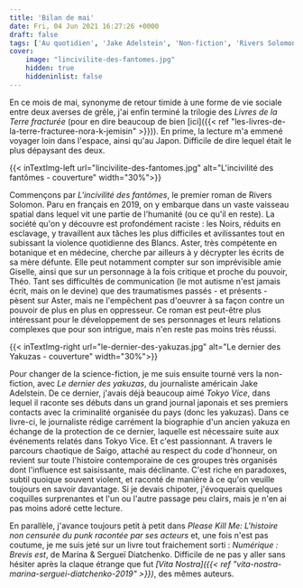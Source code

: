 ```yaml
---
title: 'Bilan de mai'
date: Fri, 04 Jun 2021 16:27:26 +0000
draft: false
tags: ['Au quotidien', 'Jake Adelstein', 'Non-fiction', 'Rivers Solomon', 'SFFF']
cover: 
    image: "lincivilite-des-fantomes.jpg"
    hidden: true
    hiddeninlist: false
---
```


En ce mois de mai, synonyme de retour timide à une forme de vie sociale entre deux averses de grêle, j'ai enfin terminé la trilogie des _Livres de la Terre fracturée_ (pour en dire beaucoup de bien [ici]({{< ref "les-livres-de-la-terre-fracturee-nora-k-jemisin" >}})). En prime, la lecture m'a emmené voyager loin dans l'espace, ainsi qu'au Japon. Difficile de dire lequel était le plus dépaysant des deux.

{{< inTextImg-left url="lincivilite-des-fantomes.jpg" alt="L'incivilité des fantômes - couverture" width="30%">}} 

Commençons par _L'incivilité des fantômes_, le premier roman de Rivers Solomon. Paru en français en 2019, on y embarque dans un vaste vaisseau spatial dans lequel vit une partie de l'humanité (ou ce qu'il en reste). La société qu'on y découvre est profondément raciste : les Noirs, réduits en esclavage, y travaillent aux tâches les plus difficiles et avilissantes tout en subissant la violence quotidienne des Blancs. Aster, très compétente en botanique et en médecine, cherche par ailleurs à y décrypter les écrits de sa mère défunte. Elle peut notamment compter sur son imprévisible amie Giselle, ainsi que sur un personnage à la fois critique et proche du pouvoir, Théo. Tant ses difficultés de communication (le mot autisme n'est jamais écrit, mais on le devine) que des traumatismes passés - et présents - pèsent sur Aster, mais ne l'empêchent pas d'oeuvrer à sa façon contre un pouvoir de plus en plus en oppresseur. Ce roman est peut-être plus intéressant pour le développement de ses personnages et leurs relations complexes que pour son intrigue, mais n'en reste pas moins très réussi.

{{< inTextImg-right url="le-dernier-des-yakuzas.jpg" alt="Le dernier des Yakuzas - couverture" width="30%">}} 

Pour changer de la science-fiction, je me suis ensuite tourné vers la non-fiction, avec _Le dernier des yakuzas_, du journaliste américain Jake Adelstein. De ce dernier, j'avais déjà beaucoup aimé _Tokyo Vice_, dans lequel il raconte ses débuts dans un grand journal japonais et ses premiers contacts avec la criminalité organisée du pays (donc les yakuzas). Dans ce livre-ci, le journaliste rédige carrément la biographie d'un ancien yakuza en échange de la protection de ce dernier, laquelle est nécessaire suite aux événements relatés dans Tokyo Vice. Et c'est passionnant. A travers le parcours chaotique de Saigo, attaché au respect du code d'honneur, on revient sur toute l'histoire contemporaine de ces groupes très organisés dont l'influence est saisissante, mais déclinante. C'est riche en paradoxes, subtil quoique souvent violent, et raconté de manière à ce qu'on veuille toujours en savoir davantage. Si je devais chipoter, j'évoquerais quelques coquilles surprenantes et l'un ou l'autre passage peu clairs, mais je n'en ai pas moins adoré cette lecture.

En parallèle, j'avance toujours petit à petit dans _Please Kill Me: L'histoire non censurée du punk racontée par ses acteurs_ et, une fois n'est pas coutume, je me suis jeté sur un livre tout fraichement sorti : _Numérique : Brevis est_, de Marina & Sergueï Diatchenko. Difficile de ne pas y aller sans hésiter après la claque étrange que fut _[Vita Nostra]({{< ref "vita-nostra-marina-serguei-diatchenko-2019" >}})_, des mêmes auteurs.